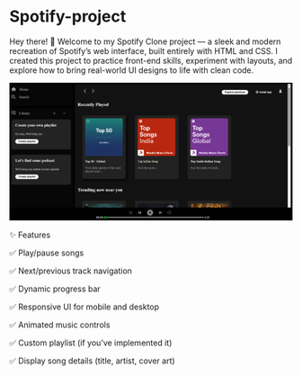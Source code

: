# Spotify-project
Hey there! 👋  Welcome to my Spotify Clone project — a sleek and modern recreation of Spotify’s web interface, built entirely with HTML and CSS.  I created this project to practice front-end skills, experiment with layouts, and explore how to bring real-world UI designs to life with clean code.

![My Project](Photos/project.png)

✨ Features

✅ Play/pause songs

✅ Next/previous track navigation

✅ Dynamic progress bar

✅ Responsive UI for mobile and desktop

✅ Animated music controls

✅ Custom playlist (if you’ve implemented it)

✅ Display song details (title, artist, cover art)



